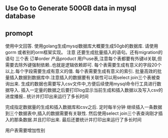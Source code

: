 ## Use Go to Generate 500GB data in mysql database
## promopt
使用中文回答.
使用golang生成mysql数据库大概要生成50gb的数据库.
请使用gorm 或者别的orm框架实现。 注意 还要生成批量插入的语句。还有migration的语句
三个表 订单order 产品product 用户use表,注意每个表都要有外键id关联,但需要去除外键强制依赖..也就是逻辑依赖即可.
每个表需要生成有意义的字段20个以上.每个字段需要生成有意义的值.
每个表需要生成有意义的索引.
批量高效的批量插入数据到数据库中.注意插入的数据要有关联性可以用select join三个表被查询出来.
生成的数据也需要写入csv文件中,方便后续使用mysql命令行工具进行数据导入.
插入一定量的数据之后要打印log显示当前生成和插入数据以及写入csv的进度播报..
统计并打印出来运行了多长时间

完成指定数据量的生成和插入数据库和csv之后.
定时每半分钟 继续插入一条数据到三个数据表中,插入的数据需要有关联性.
然后使用select join三个表查询刚才插入的那条数据.并且打印出来.
最后还要统计并打印出来运行了多长时间


用户表需要增加性别 

